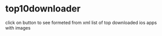 # top10downloader
click on button to see formeted from xml list of top downloaded ios apps with images
